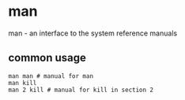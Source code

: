 # man
man - an interface to the system reference manuals

## common usage

	man man # manual for man
	man kill
	man 2 kill # manual for kill in section 2
